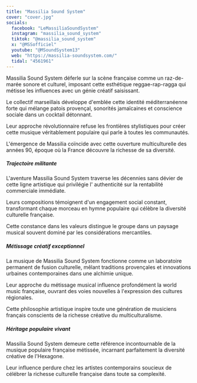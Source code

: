```yaml
---
title: "Massilia Sound System"
cover: "cover.jpg"
socials:
  facebook: "LeMassiliaSoundSystem"
  instagram: "massilia_sound_system"
  tiktok: "@massilia_sound_system"
  x: "@MSSofficiel"
  youtube: "@MSoundSystem13"
  web: "https://massilia-soundsystem.com/"
  tidal: "4561961"
---
```


Massilia Sound System déferle sur la scène française comme un raz-de-marée sonore et culturel, imposant cette esthétique
reggae-rap-ragga qui métisse les influences avec un génie créatif saisissant.

Le collectif marseillais développe d'emblée cette identité méditerranéenne forte qui mélange patois provençal, sonorités
jamaïcaines et conscience sociale dans un cocktail détonnant.

Leur approche révolutionnaire refuse les frontières stylistiques pour créer cette musique véritablement populaire qui
parle à toutes les communautés.

L'émergence de Massilia coïncide avec cette ouverture multiculturelle des années 90, époque où la France découvre la
richesse de sa diversité.

##### Trajectoire militante

L'aventure Massilia Sound System traverse les décennies sans dévier de cette ligne artistique qui privilégie l'
authenticité sur la rentabilité commerciale immédiate.

Leurs compositions témoignent d'un engagement social constant, transformant chaque morceau en hymne populaire qui
célèbre la diversité culturelle française.

Cette constance dans les valeurs distingue le groupe dans un paysage musical souvent dominé par les considérations
mercantiles.

##### Métissage créatif exceptionnel

La musique de Massilia Sound System fonctionne comme un laboratoire permanent de fusion culturelle, mêlant traditions
provençales et innovations urbaines contemporaines dans une alchimie unique.

Leur approche du métissage musical influence profondément la world music française, ouvrant des voies nouvelles à
l'expression des cultures régionales.

Cette philosophie artistique inspire toute une génération de musiciens français conscients de la richesse créative du
multiculturalisme.

##### Héritage populaire vivant

Massilia Sound System demeure cette référence incontournable de la musique populaire française métissée, incarnant
parfaitement la diversité créative de l'Hexagone.

Leur influence perdure chez les artistes contemporains soucieux de célébrer la richesse culturelle française dans toute
sa complexité.
